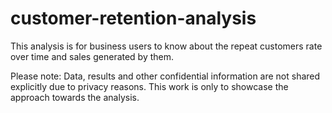 # customer-retention-analysis
This analysis is for business users to know about the repeat customers rate over time and sales generated by them.

Please note: Data, results and other confidential information are not shared explicitly due to privacy reasons. This work is only to showcase the approach towards the analysis.  
